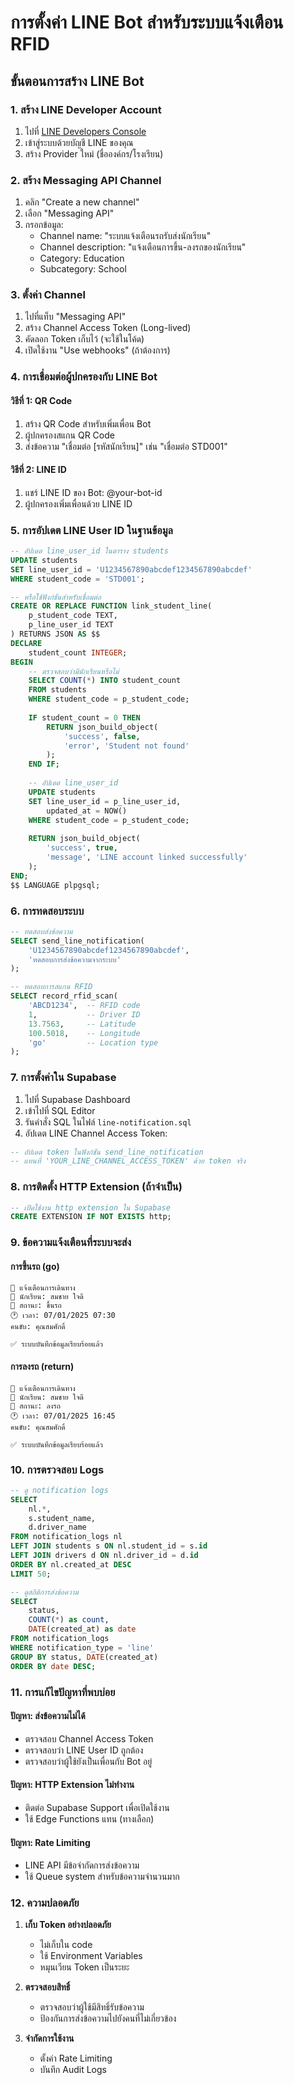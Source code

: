 # การตั้งค่า LINE Bot สำหรับระบบแจ้งเตือน RFID

## ขั้นตอนการสร้าง LINE Bot

### 1. สร้าง LINE Developer Account
1. ไปที่ [LINE Developers Console](https://developers.line.biz/)
2. เข้าสู่ระบบด้วยบัญชี LINE ของคุณ
3. สร้าง Provider ใหม่ (ชื่อองค์กร/โรงเรียน)

### 2. สร้าง Messaging API Channel
1. คลิก "Create a new channel"
2. เลือก "Messaging API"
3. กรอกข้อมูล:
   - Channel name: "ระบบแจ้งเตือนรถรับส่งนักเรียน"
   - Channel description: "แจ้งเตือนการขึ้น-ลงรถของนักเรียน"
   - Category: Education
   - Subcategory: School

### 3. ตั้งค่า Channel
1. ไปที่แท็บ "Messaging API"
2. สร้าง Channel Access Token (Long-lived)
3. คัดลอก Token เก็บไว้ (จะใช้ในโค้ด)
4. เปิดใช้งาน "Use webhooks" (ถ้าต้องการ)

### 4. การเชื่อมต่อผู้ปกครองกับ LINE Bot

#### วิธีที่ 1: QR Code
1. สร้าง QR Code สำหรับเพิ่มเพื่อน Bot
2. ผู้ปกครองสแกน QR Code
3. ส่งข้อความ "เชื่อมต่อ [รหัสนักเรียน]" เช่น "เชื่อมต่อ STD001"

#### วิธีที่ 2: LINE ID
1. แชร์ LINE ID ของ Bot: @your-bot-id
2. ผู้ปกครองเพิ่มเพื่อนด้วย LINE ID

### 5. การอัปเดต LINE User ID ในฐานข้อมูล

```sql
-- อัปเดต line_user_id ในตาราง students
UPDATE students 
SET line_user_id = 'U1234567890abcdef1234567890abcdef'
WHERE student_code = 'STD001';

-- หรือใช้ฟังก์ชันสำหรับเชื่อมต่อ
CREATE OR REPLACE FUNCTION link_student_line(
    p_student_code TEXT,
    p_line_user_id TEXT
) RETURNS JSON AS $$
DECLARE
    student_count INTEGER;
BEGIN
    -- ตรวจสอบว่ามีนักเรียนหรือไม่
    SELECT COUNT(*) INTO student_count
    FROM students
    WHERE student_code = p_student_code;
    
    IF student_count = 0 THEN
        RETURN json_build_object(
            'success', false,
            'error', 'Student not found'
        );
    END IF;
    
    -- อัปเดต line_user_id
    UPDATE students
    SET line_user_id = p_line_user_id,
        updated_at = NOW()
    WHERE student_code = p_student_code;
    
    RETURN json_build_object(
        'success', true,
        'message', 'LINE account linked successfully'
    );
END;
$$ LANGUAGE plpgsql;
```

### 6. การทดสอบระบบ

```sql
-- ทดสอบส่งข้อความ
SELECT send_line_notification(
    'U1234567890abcdef1234567890abcdef',
    'ทดสอบการส่งข้อความจากระบบ'
);

-- ทดสอบการสแกน RFID
SELECT record_rfid_scan(
    'ABCD1234',  -- RFID code
    1,           -- Driver ID
    13.7563,     -- Latitude
    100.5018,    -- Longitude
    'go'         -- Location type
);
```

### 7. การตั้งค่าใน Supabase

1. ไปที่ Supabase Dashboard
2. เข้าไปที่ SQL Editor
3. รันคำสั่ง SQL ในไฟล์ `line-notification.sql`
4. อัปเดต LINE Channel Access Token:

```sql
-- อัปเดต token ในฟังก์ชัน send_line_notification
-- แทนที่ 'YOUR_LINE_CHANNEL_ACCESS_TOKEN' ด้วย token จริง
```

### 8. การติดตั้ง HTTP Extension (ถ้าจำเป็น)

```sql
-- เปิดใช้งาน http extension ใน Supabase
CREATE EXTENSION IF NOT EXISTS http;
```

### 9. ข้อความแจ้งเตือนที่ระบบจะส่ง

#### การขึ้นรถ (go)
```
🚌 แจ้งเตือนการเดินทาง
👦 นักเรียน: สมชาย ใจดี
📍 สถานะ: ขึ้นรถ
🕐 เวลา: 07/01/2025 07:30
คนขับ: คุณสมศักดิ์

✅ ระบบบันทึกข้อมูลเรียบร้อยแล้ว
```

#### การลงรถ (return)
```
🚌 แจ้งเตือนการเดินทาง
👦 นักเรียน: สมชาย ใจดี
📍 สถานะ: ลงรถ
🕐 เวลา: 07/01/2025 16:45
คนขับ: คุณสมศักดิ์

✅ ระบบบันทึกข้อมูลเรียบร้อยแล้ว
```

### 10. การตรวจสอบ Logs

```sql
-- ดู notification logs
SELECT 
    nl.*,
    s.student_name,
    d.driver_name
FROM notification_logs nl
LEFT JOIN students s ON nl.student_id = s.id
LEFT JOIN drivers d ON nl.driver_id = d.id
ORDER BY nl.created_at DESC
LIMIT 50;

-- ดูสถิติการส่งข้อความ
SELECT 
    status,
    COUNT(*) as count,
    DATE(created_at) as date
FROM notification_logs
WHERE notification_type = 'line'
GROUP BY status, DATE(created_at)
ORDER BY date DESC;
```

### 11. การแก้ไขปัญหาที่พบบ่อย

#### ปัญหา: ส่งข้อความไม่ได้
- ตรวจสอบ Channel Access Token
- ตรวจสอบว่า LINE User ID ถูกต้อง
- ตรวจสอบว่าผู้ใช้ยังเป็นเพื่อนกับ Bot อยู่

#### ปัญหา: HTTP Extension ไม่ทำงาน
- ติดต่อ Supabase Support เพื่อเปิดใช้งาน
- ใช้ Edge Functions แทน (ทางเลือก)

#### ปัญหา: Rate Limiting
- LINE API มีข้อจำกัดการส่งข้อความ
- ใช้ Queue system สำหรับข้อความจำนวนมาก

### 12. ความปลอดภัย

1. **เก็บ Token อย่างปลอดภัย**
   - ไม่เก็บใน code
   - ใช้ Environment Variables
   - หมุนเวียน Token เป็นระยะ

2. **ตรวจสอบสิทธิ์**
   - ตรวจสอบว่าผู้ใช้มีสิทธิ์รับข้อความ
   - ป้องกันการส่งข้อความไปยังคนที่ไม่เกี่ยวข้อง

3. **จำกัดการใช้งาน**
   - ตั้งค่า Rate Limiting
   - บันทึก Audit Logs